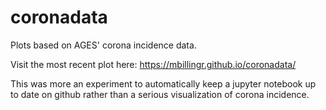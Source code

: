 # coronadata
Plots based on AGES' corona incidence data.

Visit the most recent plot here: https://mbillingr.github.io/coronadata/

This was more an experiment to automatically keep a jupyter notebook up to date on github rather than a serious visualization of corona incidence.
